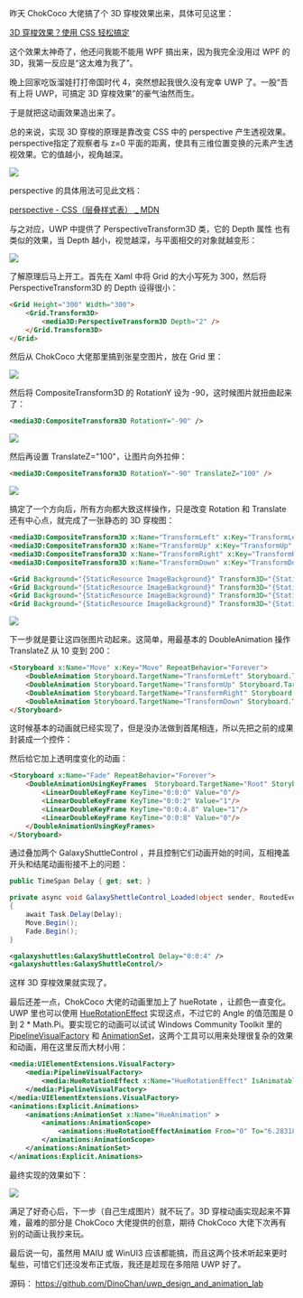 昨天 ChokCoco 大佬搞了个 3D 穿梭效果出来，具体可见这里：

[3D 穿梭效果？使用 CSS 轻松搞定](https://www.cnblogs.com/coco1s/p/15532217.html)

这个效果太神奇了，他还问我能不能用 WPF 搞出来，因为我完全没用过 WPF 的 3D，我第一反应是“这太难为我了”。

晚上回家吃饭溜娃打打帝国时代 4，突然想起我很久没有宠幸 UWP 了。一股“吾有上将 UWP，可搞定 3D 穿梭效果”的豪气油然而生。

于是就把这动画效果造出来了。

总的来说，实现 3D 穿梭的原理是靠改变 CSS 中的 perspective 产生透视效果。perspective指定了观察者与 z=0 平面的距离，使具有三维位置变换的元素产生透视效果。它的值越小，视角越深。

![](https://img1.d9tools.com/2022/02/1001.png)

perspective 的具体用法可见此文档：

[perspective - CSS（层叠样式表） _ MDN](https://developer.mozilla.org/zh-CN/docs/Web/CSS/perspective)

与之对应，UWP 中提供了 PerspectiveTransform3D 类，它的 Depth 属性 也有类似的效果，当 Depth 越小，视觉越深，与平面相交的对象就越变形：

![](https://img1.d9tools.com/2022/02/1002.gif)

了解原理后马上开工。首先在 Xaml 中将 Grid 的大小写死为 300，然后将 PerspectiveTransform3D 的 Depth 设得很小：

```html
<Grid Height="300" Width="300">
    <Grid.Transform3D>
        <media3D:PerspectiveTransform3D Depth="2" />
    </Grid.Transform3D>
</Grid>
```

然后从 ChokCoco 大佬那里搞到张星空图片，放在 Grid 里：

![](https://img1.d9tools.com/2022/02/1003.png)

然后将 CompositeTransform3D 的 RotationY 设为 -90，这时候图片就扭曲起来了：

```xml
<media3D:CompositeTransform3D RotationY="-90" />
```

![](https://img1.d9tools.com/2022/02/1004.png)

然后再设置 TranslateZ="100"，让图片向外拉伸：

```html
<media3D:CompositeTransform3D RotationY="-90" TranslateZ="100" />
```

![](https://img1.d9tools.com/2022/02/1005.png)

搞定了一个方向后，所有方向都大致这样操作，只是改变 Rotation 和 Translate 还有中心点，就完成了一张静态的 3D 穿梭图：

```html
<media3D:CompositeTransform3D x:Name="TransformLeft" x:Key="TransformLeft" RotationY="-90" TranslateZ="100" />
<media3D:CompositeTransform3D x:Name="TransformUp" x:Key="TransformUp" RotationX="90" TranslateZ="50" />
<media3D:CompositeTransform3D x:Name="TransformRight" x:Key="TransformRight" RotationY="90" CenterX="300" TranslateZ="50"/>
<media3D:CompositeTransform3D x:Name="TransformDown" x:Key="TransformDown" RotationX="-90" CenterY="300" TranslateZ="50" />

<Grid Background="{StaticResource ImageBackground}" Transform3D="{StaticResource TransformLeft}" />
<Grid Background="{StaticResource ImageBackground}" Transform3D="{StaticResource TransformUp}" />
<Grid Background="{StaticResource ImageBackground}" Transform3D="{StaticResource TransformRight}" />
<Grid Background="{StaticResource ImageBackground}" Transform3D="{StaticResource TransformDown}" />
```

![](https://img1.d9tools.com/2022/02/1006.png)

下一步就是要让这四张图片动起来。这简单，用最基本的 DoubleAnimation 操作TranslateZ 从 10 变到 200：

```html
<Storyboard x:Name="Move" x:Key="Move" RepeatBehavior="Forever">
    <DoubleAnimation Storyboard.TargetName="TransformLeft" Storyboard.TargetProperty="TranslateZ" From="10" To="200" Duration="0:0:8"/>
    <DoubleAnimation Storyboard.TargetName="TransformUp" Storyboard.TargetProperty="TranslateZ" From="10" To="200" Duration="0:0:8"/>
    <DoubleAnimation Storyboard.TargetName="TransformRight" Storyboard.TargetProperty="TranslateZ" From="10" To="200" Duration="0:0:8"/>
    <DoubleAnimation Storyboard.TargetName="TransformDown" Storyboard.TargetProperty="TranslateZ" From="10" To="200" Duration="0:0:8"/>
</Storyboard>
```

这时候基本的动画就已经实现了，但是没办法做到首尾相连，所以先把之前的成果封装成一个控件：

然后给它加上透明度变化的动画：

```html
<Storyboard x:Name="Fade" RepeatBehavior="Forever">
    <DoubleAnimationUsingKeyFrames  Storyboard.TargetName="Root" Storyboard.TargetProperty="Opacity" Duration="0:0:8"  >
        <LinearDoubleKeyFrame KeyTime="0:0:0" Value="0"/>
        <LinearDoubleKeyFrame KeyTime="0:0:2" Value="1"/>
        <LinearDoubleKeyFrame KeyTime="0:0:4.8" Value="1"/>
        <LinearDoubleKeyFrame KeyTime="0:0:8" Value="0"/>
    </DoubleAnimationUsingKeyFrames>
</Storyboard>
```

通过叠加两个 GalaxyShuttleControl ，并且控制它们动画开始的时间，互相掩盖开头和结尾动画衔接不上的问题：

```C#
public TimeSpan Delay { get; set; }

private async void GalaxyShettleControl_Loaded(object sender, RoutedEventArgs e)
{
    await Task.Delay(Delay);
    Move.Begin();
    Fade.Begin();
}
```

```xml
<galaxyshuttles:GalaxyShuttleControl Delay="0:0:4" />
<galaxyshuttles:GalaxyShuttleControl/>
```

这样 3D 穿梭效果就实现了。

最后还差一点，ChokCoco 大佬的动画里加上了 hueRotate ，让颜色一直变化。UWP 里也可以使用 [HueRotationEffect](http://microsoft.github.io/Win2D/WinUI2/html/T_Microsoft_Graphics_Canvas_Effects_HueRotationEffect.htm) 实现这点，不过它的 Angle 的值范围是 0 到 2 * Math.Pi。要实现它的动画可以试试 Windows Community Toolkit 里的 [PipelineVisualFactory](https://docs.microsoft.com/zh-cn/windows/communitytoolkit/brushes/pipelinevisualfactory) 和 [AnimationSet](https://docs.microsoft.com/zh-cn/windows/communitytoolkit/animations/animationset)，这两个工具可以用来处理很复杂的效果和动画，用在这里反而大材小用：

```xml
<media:UIElementExtensions.VisualFactory>
    <media:PipelineVisualFactory>
        <media:HueRotationEffect x:Name="HueRotationEffect" IsAnimatable="True"/>
    </media:PipelineVisualFactory>
</media:UIElementExtensions.VisualFactory>
<animations:Explicit.Animations>
    <animations:AnimationSet x:Name="HueAnimation" >
        <animations:AnimationScope>
            <animations:HueRotationEffectAnimation From="0" To="6.28318530718" Target="{Binding ElementName=HueRotationEffect}"  Repeat="Forever" Duration="0:0:28"/>
        </animations:AnimationScope>
    </animations:AnimationSet>
</animations:Explicit.Animations>
```

最终实现的效果如下：

![](https://img1.d9tools.com/2022/02/1007.gif)

满足了好奇心后，下一步（自己生成图片）就不玩了。3D 穿梭动画实现起来不算难，最难的部分是 ChokCoco 大佬提供的创意，期待 ChokCoco 大佬下次再有别的动画让我抄来玩。

最后说一句，虽然用 MAIU 或 WinUI3 应该都能搞，而且这两个技术听起来更时髦些，可惜它们还没发布正式版，我还是趁现在多陪陪 UWP 好了。

源码： https://github.com/DinoChan/uwp_design_and_animation_lab